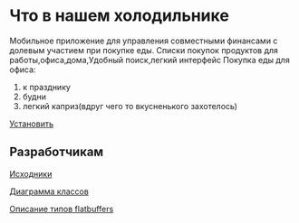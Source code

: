 # Что в нашем холодильнике

Мобильное приложение для управления совместными финансами с долевым участием при покупке еды.
Списки покупок продуктов для работы,офиса,дома,Удобный поиск,легкий интерфейс
Покупка еды для офиса:

1. к празднику
2. будни
3. легкий каприз(вдруг чего то вкусненького захотелось)

[Установить](https://play.google.com/apps/testing/com.commandus.buynshare)

## Разработчикам

[Исходники](https://github.com/commandus//buy-n-share.git)

[Диаграмма классов](https://repository.genmymodel.com/commandus/fridge)

[Описание типов flatbuffers](https://github.com/commandus/buy-n-share/blob/master/buynshare.fbs)

